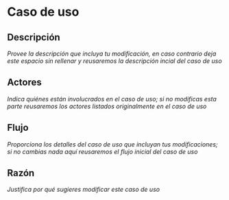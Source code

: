 # Caso de uso

## Descripción

*Provee la descripción que incluya tu modificación, en caso contrario deja este espacio sin rellenar y reusaremos la descripción incial del caso de uso*

## Actores

*Indica quiénes están involucrados en el caso de uso; si no modificas esta parte reusaremos los actores listados originalmente en el caso de uso*

## Flujo

*Proporciona los detalles del caso de uso que incluyan tus modificaciones; si no cambias nada aquí reusaremos el flujo inicial del caso de uso*

## Razón

*Justifica por qué sugieres modificar este caso de uso* 
